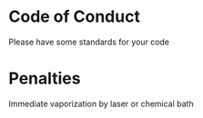 # Code of Conduct
Please have some standards for your code

# Penalties
Immediate vaporization by laser or chemical bath
